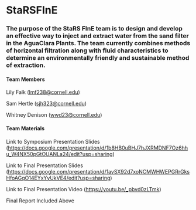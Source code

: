 # StaRSFInE
### The purpose of the StaRS FInE team is to design and develop an effective way to inject and extract water from the sand filter in the AguaClara Plants. The team currently combines methods of horizontal filtration along with fluid characteristics to determine an environmentally friendly and sustainable method of extraction.
#### Team Members
Lily Falk (lmf238@cornell.edu)

Sam Hertle (sjh323@cornell.edu)

Whitney Denison (wwd23@cornell.edu)

#### Team Materials

Link to Symposium Presentation Slides (https://docs.google.com/presentation/d/1b8HB0uBHJ7hJXRMDNF7Oz6hhu_W4NX50pGtOUANLa24/edit?usp=sharing)

Link to Final Presentation Slides (https://docs.google.com/presentation/d/1avSX92d7xoNCMWHWEPGRrGksHfoAGqO14EYxYyUkVE4/edit?usp=sharing)

Link to Final Presentation Video (https://youtu.be/_pbvd0zLTmk)

Final Report Included Above
